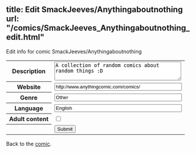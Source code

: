 title: Edit SmackJeeves/Anythingaboutnothing
url: "/comics/SmackJeeves_Anythingaboutnothing_edit.html"
---
Edit info for comic SmackJeeves/Anythingaboutnothing

<form name="comic" action="http://gaepostmail.appspot.com/comic/" method="post">
<table class="comicinfo">
<tr>
<th>Description</th><td><textarea name="description" cols="40" rows="3">A collection of random comics about random things :D</textarea></td>
</tr>
<tr>
<th>Website</th><td><input type="text" name="url" value="http://www.anythingcomic.com/comics/" size="40"/></td>
</tr>
<tr>
<th>Genre</th><td><input type="text" name="genre" value="Other" size="40"/></td>
</tr>
<tr>
<th>Language</th><td><input type="text" name="language" value="English" size="40"/></td>
</tr>
<tr>
<th>Adult content</th><td><input type="checkbox" name="adult" value="adult" /></td>
</tr>
<tr>
<th></th><td>
<input type="hidden" name="comic" value="SmackJeeves_Anythingaboutnothing" />
<input type="submit" name="submit" value="Submit" />
</td>
</tr>
</table>
</form>

Back to the [comic](SmackJeeves_Anythingaboutnothing.html).

